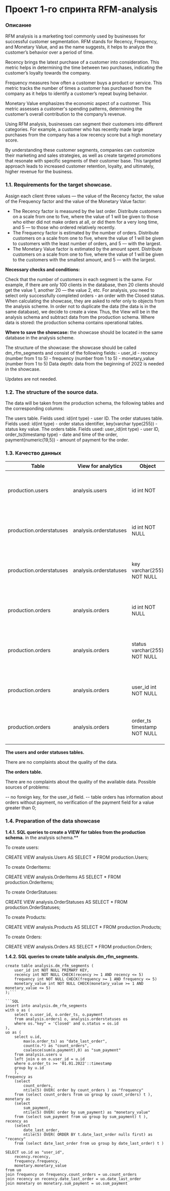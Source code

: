 # Проект 1-го спринта RFM-analysis

### Описание
RFM analysis is a marketing tool commonly used by businesses for successful customer segmentation. RFM stands for Recency, Frequency, and Monetary Value, and as the name suggests, it helps to analyze the customer’s behavior over a period of time.

Recency brings the latest purchase of a customer into consideration. This metric helps in determining the time between two purchases, indicating the customer’s loyalty towards the company.

Frequency measures how often a customer buys a product or service. This metric tracks the number of times a customer has purchased from the company as it helps to identify a customer’s repeat buying behavior.

Monetary Value emphasizes the economic aspect of a customer. This metric assesses a customer's spending patterns, determining the customer’s overall contribution to the company’s revenue.

Using RFM analysis, businesses can segment their customers into different categories. For example, a customer who has recently made large purchases from the company has a low recency score but a high monetary score.

By understanding these customer segments, companies can customize their marketing and sales strategies, as well as create targeted promotions that resonate with specific segments of their customer base. This targeted approach leads to increased customer retention, loyalty, and ultimately, higher revenue for the business.

### 1.1. Requirements for the target showcase.
Assign each client three values — the value of the Recency factor, the value of the Frequency factor and the value of the Monetary Value factor:
- The Recency factor is measured by the last order. Distribute customers on a scale from one to five, where the value of 1 will be given to those who either did not make orders at all, or did them for a very long time, and 5 — to those who ordered relatively recently.
- The Frequency factor is estimated by the number of orders. Distribute customers on a scale from one to five, where the value of 1 will be given to customers with the least number of orders, and 5 — with the largest.
- The Monetary Value factor is estimated by the amount spent. Distribute customers on a scale from one to five, where the value of 1 will be given to the customers with the smallest amount, and 5 — with the largest.


**Necessary checks and conditions:**

Check that the number of customers in each segment is the same. For example, if there are only 100 clients in the database, then 20 clients should get the value 1, another 20 — the value 2, etc.
For analysis, you need to select only successfully completed orders - an order with the Closed status.
When calculating the showcase, they are asked to refer only to objects from the analysis scheme. In order not to duplicate the data (the data is in the same database), we decide to create a view. Thus, the View will be in the analysis schema and subtract data from the production schema.
Where data is stored: the production schema contains operational tables.

**Where to save the showcase:** the showcase should be located in the same database in the analysis scheme.

The structure of the showcase: the showcase should be called dm_rfm_segments and consist of the following fields: - user_id - recency (number from 1 to 5) - frequency (number from 1 to 5) - monetary_value (number from 1 to 5) Data depth: data from the beginning of 2022 is needed in the showcase.

Updates are not needed.

###  1.2. The structure of the source data.
The data will be taken from the production schema, the following tables and the corresponding columns:

The users table. Fields used: id(int type) - user ID.
The order statuses table. Fields used: id(int type) - order status identifier, key(varchar type(255)) - status key value.
The orders table. Fields used: user_id(int type) - user ID, order_ts(timestamp type) - date and time of the order, payment(numeric(19,5)) - amount of payment for the order.

###  1.3. Качество данных
 |    Table      |    View for analytics   |   Object   |  Tools/Connection    |  description    | 
 | ------------- | ----------------------- | ---------- | -------------------- | --------------- |
 | production.users | analysis.users | id int NOT  | PRIMARY KEY | Первичный ключ	Обеспечивает уникальность записей о пользователях |
 | production.orderstatuses | analysis.orderstatuses | id int NOT NULL | PRIMARY KEY | Первичный ключ	Обеспечивает уникальность записей о пользователях |
 | production.orderstatuses | analysis.orderstatuses | key varchar(255) NOT NULL | NOT NULL | Обеспечивает отсутствие пустых значений поля ключа статуса заказа |
 | production.orders | analysis.orders | id int NOT NULL | PRIMARY KEY | Первичный ключ	Обеспечивает уникальность записей о заказах |
 | production.orders | analysis.orders | status varchar(255) NOT NULL | NOT NULL | Обеспечивает отсутствие пустых значений поля ключа статуса заказа |
 | production.orders | analysis.orders | user_id int NOT NULL | NOT NULL | Обеспечивает отсутствие пустых значений поля идентификатора пользователя  |
 | production.orders | analysis.orders | order_ts timestamp NOT NULL | NOT NULL | Обеспечивает отсутствие пустых значений поля даты заказа           | 

**The users and order statuses tables.**

There are no complaints about the quality of the data.

**The orders table.**

There are no complaints about the quality of the available data. Possible sources of problems:

-- no foreign key, for the user_id field.
-- table orders has information about orders without payment,
no verification of the payment field for a value greater than 0;

###  1.4. Preparation of the data showcase

**1.4.1. SQL queries to create a VIEW for tables from the production schema.** in the analysis schema.**

To create users:

CREATE VIEW analysis.Users AS
SELECT * FROM production.Users;

To create OrderItems:

CREATE VIEW analysis.OrderItems AS
SELECT * FROM production.OrderItems;

To create OrderStatuses:

CREATE VIEW analysis.OrderStatuses AS
SELECT * FROM production.OrderStatuses;

To create Products:

CREATE VIEW analysis.Products AS
SELECT * FROM production.Products;

To create Orders:

CREATE VIEW analysis.Orders AS
SELECT * FROM production.Orders;

**1.4.2. SQL queries to create table analysis.dm_rfm_segments.**

```
create table analysis.dm_rfm_segments (
	user_id int NOT NULL PRIMARY KEY,
    recency int NOT NULL CHECK(recency >= 1 AND recency <= 5)
	frequency int NOT NULL CHECK(frequency >= 1 AND frequency <= 5)
	monetary_value int NOT NULL CHECK(monetary_value >= 1 AND monetary_value <= 5)
);```

```SQL
insert into analysis.dm_rfm_segments 
with o as (
	select o.user_id, o.order_ts, o.payment
	from analysis.orders1 o, analysis.orderstatuses os 
	where os."key" = 'Closed' and o.status = os.id 
),
uo as (
	select u.id, 
		max(o.order_ts) as "date_last_order",
		count(o.*) as "count_orders",
		coalesce(sum(o.payment),0) as "sum_payment"
	from analysis.users u
	left join o on o.user_id = u.id 
	where o.order_ts >= '01.01.2022'::timestamp
	group by u.id
	),
frequency as
	(select 
		count_orders,
		ntile(5) OVER( order by count_orders ) as "frequency"
	from (select count_orders from uo group by count_orders) t ),
monetary as
	(select 
		sum_payment,
		ntile(5) OVER( order by sum_payment) as "monetary_value"
	from (select sum_payment from uo group by sum_payment) t ),
recency as
	(select 
		date_last_order,
		ntile(5) OVER( ORDER BY t.date_last_order nulls first) as "recency"
	from (select date_last_order from uo group by date_last_order) t )
	
SELECT uo.id as "user_id",   
	recency.recency,
	frequency.frequency,
	monetary.monetary_value
from uo
join frequency on frequency.count_orders = uo.count_orders
join recency on recency.date_last_order = uo.date_last_order
join monetary on monetary.sum_payment = uo.sum_payment



